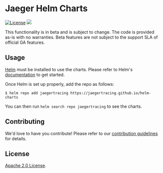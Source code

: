 # Jaeger Helm Charts

[![License](https://img.shields.io/badge/License-Apache%202.0-blue.svg)](https://opensource.org/licenses/Apache-2.0)
[![](https://github.com/jaegertracing/helm-charts/workflows/Release%20Charts/badge.svg?branch=master)](https://github.com/jaegertracing/helm-charts/actions)

This functionality is in beta and is subject to change. The code is provided as-is with no warranties. Beta features are not subject to the support SLA of official GA features.

## Usage

[Helm](https://helm.sh) must be installed to use the charts.
Please refer to Helm's [documentation](https://helm.sh/docs/) to get started.

Once Helm is set up properly, add the repo as follows:

```console
$ helm repo add jaegertracing https://jaegertracing.github.io/helm-charts
```

You can then run `helm search repo jaegertracing` to see the charts.

## Contributing

We'd love to have you contribute! Please refer to our [contribution guidelines](CONTRIBUTING.md) for details.

## License

[Apache 2.0 License](./LICENSE).
